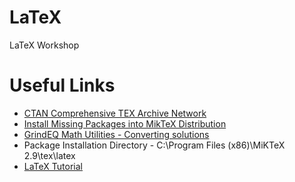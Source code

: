 # LaTeX
LaTeX Workshop


# Useful Links
- [CTAN Comprehensive TEX Archive Network](https://ctan.org/)
- [Install Missing Packages into MikTeX Distribution](https://www.youtube.com/watch?time_continue=171&v=0IfJeQ0C3YM)
- [GrindEQ Math Utilities - Converting solutions](https://www.grindeq.com/)
- Package Installation Directory - C:\Program Files (x86)\MiKTeX 2.9\tex\latex
- [LaTeX Tutorial](https://www.latex-tutorial.com/)
